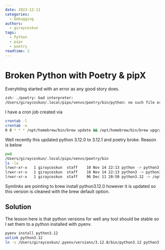 ```yaml
---
date: 2023-12-11 
categories:
  - Debugging
authors:
  - giraycoskun
tags:
  - Python
  - pipx
  - poetry
readtime: 2
---
```


# Broken Python with Poetry & pipX

Everyhting started with an error as any good story does.
```zsh
zsh: ./poetry: bad interpreter: 
/Users/giraycoskun/.local/pipx/venvs/poetry/bin/python: no such file or directory
```

<!-- more -->

I have a cron job created via

```zsh
crontab -l
crontab -e
0 8 * * * /opt/homebrew/bin/brew update && /opt/homebrew/bin/brew upgrade
```

Well recently this updated python 3.12.0 to 3.12.1 and poetry broke. Reason is below


```zsh
pwd
/Users/giraycoskun/.local/pipx/venvs/poetry/bin
ls -la
lrwxr-xr-x   1 giraycoskun  staff    10 Nov 14 22:13 python -> python3.12
lrwxr-xr-x   1 giraycoskun  staff    10 Nov 14 22:13 python3 -> python3.12
lrwxr-xr-x   1 giraycoskun  staff    96 Dec 11 20:50 python3.12 -> /opt/homebrew/Cellar/python@3.12/3.12.0/Frameworks/Python.framework/Versions/3.12/bin/python3.12
```

Symlinks are pointing to brew install python3.12.0 however it is updated so this version is cleaned with the brew default option.

## Solution

The lesson here is that python versions for well any tool should be stable so I set them to a python installed with pyenv.

```zsh
pyenv install python3.12
unlink python3.12
ln -s /Users/giraycoskun/.pyenv/versions/3.12.0/bin/python3.12 python3.12
```
